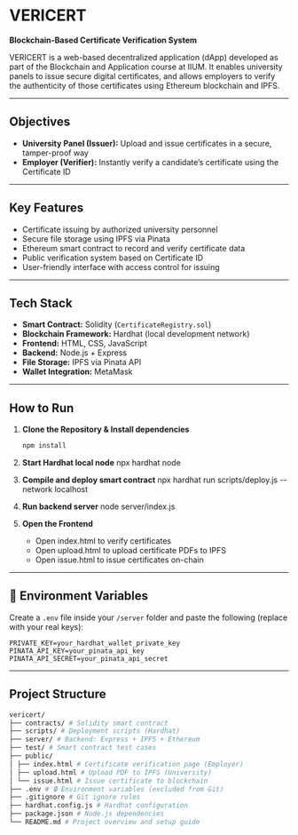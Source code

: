# VERICERT

**Blockchain-Based Certificate Verification System**

VERICERT is a web-based decentralized application (dApp) developed as part of the Blockchain and Application course at IIUM. It enables university panels to issue secure digital certificates, and allows employers to verify the authenticity of those certificates using Ethereum blockchain and IPFS.

---

## Objectives

- **University Panel (Issuer):** Upload and issue certificates in a secure, tamper-proof way
- **Employer (Verifier):** Instantly verify a candidate’s certificate using the Certificate ID

---

## Key Features

- Certificate issuing by authorized university personnel
- Secure file storage using IPFS via Pinata
- Ethereum smart contract to record and verify certificate data
- Public verification system based on Certificate ID
- User-friendly interface with access control for issuing

---

## Tech Stack

- **Smart Contract:** Solidity (`CertificateRegistry.sol`)
- **Blockchain Framework:** Hardhat (local development network)
- **Frontend:** HTML, CSS, JavaScript
- **Backend:** Node.js + Express
- **File Storage:** IPFS via Pinata API
- **Wallet Integration:** MetaMask

---

## How to Run
1. **Clone the Repository & Install dependencies**
   ```bash
   npm install

2. **Start Hardhat local node**
    npx hardhat node

3. **Compile and deploy smart contract**
    npx hardhat run scripts/deploy.js --network localhost

4. **Run backend server**
    node server/index.js

5. **Open the Frontend**
    - Open index.html to verify certificates
    - Open upload.html to upload certificate PDFs to IPFS
    - Open issue.html to issue certificates on-chain
---

## 🔐 Environment Variables
Create a `.env` file inside your `/server` folder and paste the following (replace with your real keys):

```env
PRIVATE_KEY=your_hardhat_wallet_private_key
PINATA_API_KEY=your_pinata_api_key
PINATA_API_SECRET=your_pinata_api_secret
```
---

## Project Structure
```bash
vericert/
├── contracts/ # Solidity smart contract
├── scripts/ # Deployment scripts (Hardhat)
├── server/ # Backend: Express + IPFS + Ethereum
├── test/ # Smart contract test cases
├── public/
│ ├── index.html # Certificate verification page (Employer)
│ ├── upload.html # Upload PDF to IPFS (University)
│ └── issue.html # Issue certificate to blockchain
├── .env # 🔒 Environment variables (excluded from Git)
├── .gitignore # Git ignore rules
├── hardhat.config.js # Hardhat configuration
├── package.json # Node.js dependencies
└── README.md # Project overview and setup guide
```
